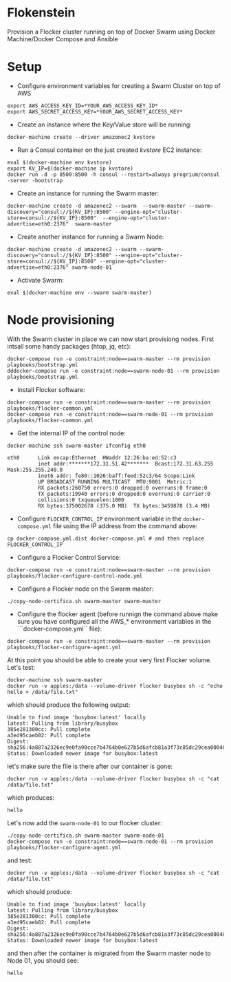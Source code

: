 # Flokenstein

Provision a Flocker cluster running on top of Docker Swarm using Docker Machine/Docker Compose and Ansible

# Setup

- Configure environment variables for creating a Swarm Cluster on top of AWS

```
export AWS_ACCESS_KEY_ID=*YOUR_AWS_ACCESS_KEY_ID*
export AWS_SECRET_ACCESS_KEY=*YOUR_AWS_SECRET_ACCESS_KEY*
```

- Create an instance where the Key/Value store will be running:
    
```
docker-machine create --driver amazonec2 kvstore
```

- Run a Consul container on the just created *kvstore* EC2 instance:

```
eval $(docker-machine env kvstore)
export KV_IP=$(docker-machine ip kvstore)
docker run -d -p 8500:8500 -h consul --restart=always progrium/consul -server -bootstrap
```

- Create an instance for running the Swarm master:

```
docker-machine create -d amazonec2 --swarm  --swarm-master --swarm-discovery="consul://${KV_IP}:8500" --engine-opt="cluster-store=consul://${KV_IP}:8500"  --engine-opt="cluster-advertise=eth0:2376"  swarm-master
```


- Create another instance for running a Swarm Node:

```
docker-machine create -d amazonec2 --swarm --swarm-discovery="consul://${KV_IP}:8500" --engine-opt="cluster-store=consul://${KV_IP}:8500" --engine-opt="cluster-advertise=eth0:2376" swarm-node-01
```

- Activate Swarm:

```
eval $(docker-machine env --swarm swarm-master)
```

# Node provisioning

With the Swarm cluster in place we can now start provisiong nodes. First intsall some handy packages (htop, jq, etc):

```
docker-compose run -e constraint:node==swarm-master --rm provision playbooks/bootstrap.yml
dddocker-compose run -e constraint:node==swarm-node-01 --rm provision playbooks/bootstrap.yml
```

- Install Flocker software:


```
docker-compose run -e constraint:node==swarm-master --rm provision playbooks/flocker-common.yml
docker-compose run -e constraint:node==swarm-node-01 --rm provision playbooks/flocker-common.yml
```

- Get the internal IP of the control node:

```
docker-machine ssh swarm-master ifconfig eth0

eth0      Link encap:Ethernet  HWaddr 12:26:ba:ed:52:c3
          inet addr:*******172.31.51.42*******  Bcast:172.31.63.255  Mask:255.255.240.0
          inet6 addr: fe80::1026:baff:feed:52c3/64 Scope:Link
          UP BROADCAST RUNNING MULTICAST  MTU:9001  Metric:1
          RX packets:260750 errors:0 dropped:0 overruns:0 frame:0
          TX packets:19940 errors:0 dropped:0 overruns:0 carrier:0
          collisions:0 txqueuelen:1000
          RX bytes:375002678 (375.0 MB)  TX bytes:3459878 (3.4 MB)

```

- Configure ```FLOCKER_CONTROL_IP``` environment variable in  the ```docker-compose.yml``` file using the IP address from the command above:

```
cp docker-compose.yml.dist docker-compose.yml # and then replace FLOCKER_CONTROL_IP
```


- Configure a Flocker Control Service:

```
docker-compose run -e constraint:node==swarm-master --rm provision playbooks/flocker-configure-control-node.yml
```


- Configure a Flocker node on the Swarm master:

```
./copy-node-certifica.sh swarm-master swarm-master
```

- Configure the flocker agent (before runnign the command above make sure you have configured all the AWS_* environment variables in the ```docker-compose.yml`` file):

```
docker-compose run -e constraint:node==swarm-master --rm provision playbooks/flocker-configure-agent.yml
```

At this point you should be able to create your very first Flocker volume. Let's test:

```
docker-machine ssh swarm-master
docker run -v apples:/data --volume-driver flocker busybox sh -c "echo hello > /data/file.txt"
```

which should produce the following output:

```
Unable to find image 'busybox:latest' locally
latest: Pulling from library/busybox
385e281300cc: Pull complete
a3ed95caeb02: Pull complete
Digest: sha256:4a887a2326ec9e0fa90cce7b4764b0e627b5d6afcb81a3f73c85dc29cea00048
Status: Downloaded newer image for busybox:latest
```

let's make sure the file is there after our container is gone:

```
docker run -v apples:/data --volume-driver flocker busybox sh -c "cat /data/file.txt"
```

which produces:

```
hello
```

Let's now add the ```swarm-node-01``` to our flocker cluster:

```
./copy-node-certifica.sh swarm-master swarm-node-01
docker-compose run -e constraint:node==swarm-node-01 --rm provision playbooks/flocker-configure-agent.yml
```

and test:

```
docker run -v apples:/data --volume-driver flocker busybox sh -c "cat /data/file.txt"
```

which should produce:

```
Unable to find image 'busybox:latest' locally
latest: Pulling from library/busybox
385e281300cc: Pull complete
a3ed95caeb02: Pull complete
Digest: sha256:4a887a2326ec9e0fa90cce7b4764b0e627b5d6afcb81a3f73c85dc29cea00048
Status: Downloaded newer image for busybox:latest
```

and then after the container is migrated from the Swarm master node to Node 01, you should see:

```
hello
```
